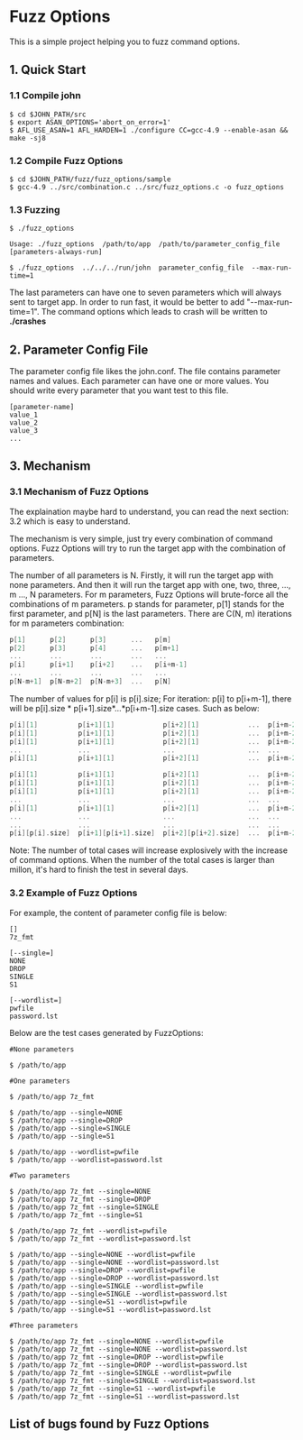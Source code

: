 # Fuzz Options

This is a simple project helping you to fuzz command options.

## 1. Quick Start

### 1.1 Compile john

```shell
$ cd $JOHN_PATH/src
$ export ASAN_OPTIONS='abort_on_error=1'
$ AFL_USE_ASAN=1 AFL_HARDEN=1 ./configure CC=gcc-4.9 --enable-asan && make -sj8
```

### 1.2 Compile Fuzz Options

```shell
$ cd $JOHN_PATH/fuzz/fuzz_options/sample
$ gcc-4.9 ../src/combination.c ../src/fuzz_options.c -o fuzz_options
```

### 1.3 Fuzzing

```shell
$ ./fuzz_options

Usage: ./fuzz_options  /path/to/app  /path/to/parameter_config_file [parameters-always-run]

$ ./fuzz_options  ../../../run/john  parameter_config_file  --max-run-time=1
```

The last parameters can have one to seven parameters which will always sent to target app.
In order to run fast, it would be better to add "--max-run-time=1". The command options which 
leads to crash will be written to **./crashes**

## 2. Parameter Config File

The parameter config file likes the john.conf. The file contains parameter names and 
values. Each parameter can have one or more values. You should write every parameter 
that you want test to this file.

```shell
[parameter-name]
value_1
value_2
value_3
...
```

## 3. Mechanism

### 3.1 Mechanism of Fuzz Options

The explaination maybe hard to understand, you can read the next section: 3.2 which is 
easy to understand.

The mechanism is very simple, just try every combination of command options. Fuzz 
Options will try to run the target app with the combination of parameters. 

The number of all parameters is N. Firstly, it will run the target app with none 
parameters. And then it will run the target app with one, two, three, ..., m ..., 
N parameters. For m parameters, Fuzz Options will brute-force all the combinations 
of m parameters. p stands for parameter, p[1] stands for the first parameter, and 
p[N] is the last parameters. There are C(N, m) iterations for m parameters combination:

```C
p[1]      p[2]      p[3]      ...   p[m]   
p[2]      p[3]      p[4]      ...   p[m+1]   
...       ...       ...       ...   ...
p[i]      p[i+1]    p[i+2]    ...   p[i+m-1]
...       ...       ...       ...   ...
p[N-m+1]  p[N-m+2]  p[N-m+3]  ...   p[N]
```

The number of values for p[i] is p[i].size; For iteration: p[i] to p[i+m-1], there 
will be p[i].size * p[i+1].size*...*p[i+m-1].size cases. Such as below:

```C
p[i][1]          p[i+1][1]            p[i+2][1]            ...  p[i+m-2][1]              p[i+m-1][1]
p[i][1]          p[i+1][1]            p[i+2][1]            ...  p[i+m-2][1]              p[i+m-1][2]
p[i][1]          p[i+1][1]            p[i+2][1]            ...  p[i+m-2][1]              p[i+m-1][3]
...              ...                  ...                  ...  ...                      ...
p[i][1]          p[i+1][1]            p[i+2][1]            ...  p[i+m-2][1]              p[i+m-1][p[i+m-1].size]

p[i][1]          p[i+1][1]            p[i+2][1]            ...  p[i+m-2][2]              p[i+m-1][1]
p[i][1]          p[i+1][1]            p[i+2][1]            ...  p[i+m-2][2]              p[i+m-1][2]
p[i][1]          p[i+1][1]            p[i+2][1]            ...  p[i+m-2][2]              p[i+m-1][3]
...              ...                  ...                  ...  ...                      ...
p[i][1]          p[i+1][1]            p[i+2][1]            ...  p[i+m-2][2]              p[i+m-1][p[i+m-1].size]
...              ...                  ...                  ...  ...                      ...
...              ...                  ...                  ...  ...                      ...
p[i][p[i].size]  p[i+1][p[i+1].size]  p[i+2][p[i+2].size]  ...  p[i+m-2][p[i+m-2].size]  p[i+m-1][p[i+m-1].size]
```

Note: The number of total cases will increase explosively with the increase of command 
options. When the number of the total cases is larger than millon, it's hard to finish 
the test in several days.

### 3.2 Example of Fuzz Options

For example, the content of parameter config file is below:

```shell
[]
7z_fmt

[--single=]
NONE
DROP
SINGLE
S1

[--wordlist=]
pwfile
password.lst
```

Below are the test cases generated by FuzzOptions:

```shell
#None parameters

$ /path/to/app

#One parameters

$ /path/to/app 7z_fmt

$ /path/to/app --single=NONE
$ /path/to/app --single=DROP
$ /path/to/app --single=SINGLE
$ /path/to/app --single=S1

$ /path/to/app --wordlist=pwfile
$ /path/to/app --wordlist=password.lst

#Two parameters

$ /path/to/app 7z_fmt --single=NONE
$ /path/to/app 7z_fmt --single=DROP
$ /path/to/app 7z_fmt --single=SINGLE
$ /path/to/app 7z_fmt --single=S1

$ /path/to/app 7z_fmt --wordlist=pwfile
$ /path/to/app 7z_fmt --wordlist=password.lst

$ /path/to/app --single=NONE --wordlist=pwfile
$ /path/to/app --single=NONE --wordlist=password.lst
$ /path/to/app --single=DROP --wordlist=pwfile
$ /path/to/app --single=DROP --wordlist=password.lst
$ /path/to/app --single=SINGLE --wordlist=pwfile
$ /path/to/app --single=SINGLE --wordlist=password.lst
$ /path/to/app --single=S1 --wordlist=pwfile
$ /path/to/app --single=S1 --wordlist=password.lst

#Three parameters

$ /path/to/app 7z_fmt --single=NONE --wordlist=pwfile
$ /path/to/app 7z_fmt --single=NONE --wordlist=password.lst
$ /path/to/app 7z_fmt --single=DROP --wordlist=pwfile
$ /path/to/app 7z_fmt --single=DROP --wordlist=password.lst
$ /path/to/app 7z_fmt --single=SINGLE --wordlist=pwfile
$ /path/to/app 7z_fmt --single=SINGLE --wordlist=password.lst
$ /path/to/app 7z_fmt --single=S1 --wordlist=pwfile
$ /path/to/app 7z_fmt --single=S1 --wordlist=password.lst
```

## List of bugs found by Fuzz Options





